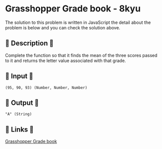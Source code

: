# Grasshopper Grade book - 8kyu

The solution to this problem is written in JavaScript the detail about the problem is below and you can check the solution above.

## 💬 Description 💬

Complete the function so that it finds the mean of the three scores passed to it and returns the letter value associated with that grade.

## 🥚 Input 🥚

```
(95, 90, 93) (Number, Number, Number)
```

## 🐣 Output 🐣

```
"A" (String)
```

## 🔗 Links 🔗

[Grasshopper Grade book](https://www.codewars.com/kata/55cbd4ba903825f7970000f5)
